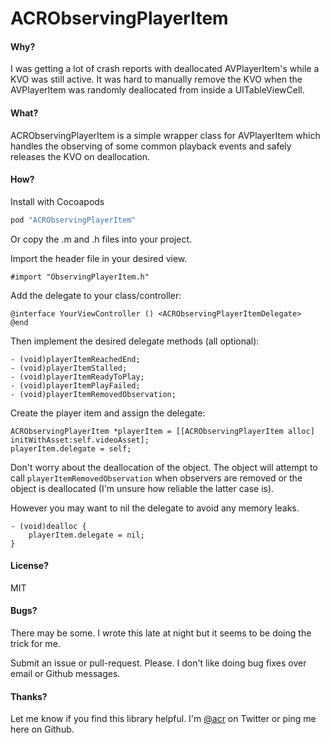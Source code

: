 # ACRObservingPlayerItem

#### Why?

I was getting a lot of crash reports with deallocated AVPlayerItem's while a KVO was still active.
It was hard to manually remove the KVO when the AVPlayerItem was randomly deallocated from inside a UITableViewCell.

#### What?

ACRObservingPlayerItem is a simple wrapper class for AVPlayerItem which handles the observing of some common playback events and safely releases the KVO on deallocation.


#### How?

Install with Cocoapods

```ruby
pod "ACRObservingPlayerItem"
```

Or copy the .m and .h files into your project.


Import the header file in your desired view.

```objc
#import "ObservingPlayerItem.h"
```

Add the delegate to your class/controller:

```objc
@interface YourViewController () <ACRObservingPlayerItemDelegate>
@end
```

Then implement the desired delegate methods (all optional):

```objc
- (void)playerItemReachedEnd;
- (void)playerItemStalled;
- (void)playerItemReadyToPlay;
- (void)playerItemPlayFailed;
- (void)playerItemRemovedObservation;
```

Create the player item and assign the delegate:

```objc
ACRObservingPlayerItem *playerItem = [[ACRObservingPlayerItem alloc] initWithAsset:self.videoAsset];
playerItem.delegate = self;
```

Don't worry about the deallocation of the object. The object will attempt to call `playerItemRemovedObservation` when observers are removed or the object is deallocated (I'm unsure how reliable the latter case is).

However you may want to nil the delegate to avoid any memory leaks.

```objc
- (void)dealloc {
    playerItem.delegate = nil;
}
```

#### License?

MIT


#### Bugs?

There may be some. I wrote this late at night but it seems to be doing the trick for me.

Submit an issue or pull-request. Please. I don't like doing bug fixes over email or Github messages.

#### Thanks?

Let me know if you find this library helpful. I'm [@acr](http://twitter.com/acr) on Twitter or ping me here on Github.